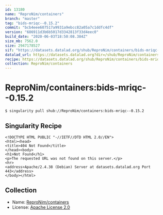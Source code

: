 ```yaml
---
id: 13180
name: "ReproNim/containers"
branch: "master"
tag: "bids-mriqc--0.15.2"
commit: "bcb4eee607517a9931a9ebcc82a05a7c1ddfc4df"
version: "686911d3b6b5017d3342813f33d4eec0"
build_date: "2020-06-03T18:50:08.384Z"
size_mb: 7562.0
size: 2947178527
sif: "https://datasets.datalad.org/shub/ReproNim/containers/bids-mriqc--0.15.2/2020-06-03-bcb4eee6-686911d3/686911d3b6b5017d3342813f33d4eec0.sif"
datalad_url: https://datasets.datalad.org?dir=/shub/ReproNim/containers/bids-mriqc--0.15.2/2020-06-03-bcb4eee6-686911d3/
recipe: https://datasets.datalad.org/shub/ReproNim/containers/bids-mriqc--0.15.2/2020-06-03-bcb4eee6-686911d3/Singularity
collection: ReproNim/containers
---
```


# ReproNim/containers:bids-mriqc--0.15.2

```bash
$ singularity pull shub://ReproNim/containers:bids-mriqc--0.15.2
```

## Singularity Recipe

```singularity
<!DOCTYPE HTML PUBLIC "-//IETF//DTD HTML 2.0//EN">
<html><head>
<title>404 Not Found</title>
</head><body>
<h1>Not Found</h1>
<p>The requested URL was not found on this server.</p>
<hr>
<address>Apache/2.4.38 (Debian) Server at datasets.datalad.org Port 443</address>
</body></html>
```

## Collection

 - Name: [ReproNim/containers](https://github.com/ReproNim/containers)
 - License: [Apache License 2.0](https://api.github.com/licenses/apache-2.0)

